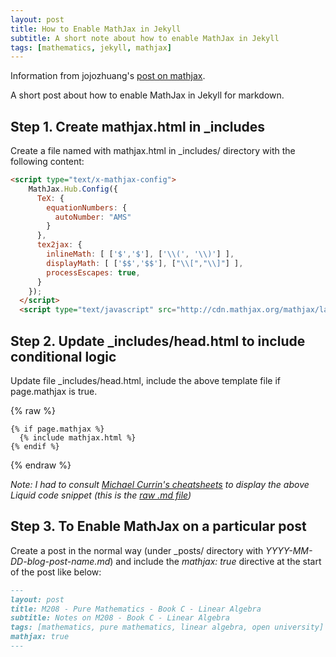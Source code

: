 ```yaml
---
layout: post
title: How to Enable MathJax in Jekyll
subtitle: A short note about how to enable MathJax in Jekyll
tags: [mathematics, jekyll, mathjax]
---
```


Information from jojozhuang's [post on mathjax](https://jojozhuang.github.io/tutorial/jekyll-math-symbols-with-mathjax/).

A short post about how to enable MathJax in Jekyll for markdown.

## Step 1. Create mathjax.html in _includes
Create a file named with mathjax.html in \_includes/ directory  with the following content:

```html
<script type="text/x-mathjax-config">
    MathJax.Hub.Config({
      TeX: {
        equationNumbers: {
          autoNumber: "AMS"
        }
      },
      tex2jax: {
        inlineMath: [ ['$','$'], ['\\(', '\\)'] ],
        displayMath: [ ['$$','$$'], ["\\[","\\]"] ],
        processEscapes: true,
      }
    });
  </script>
  <script type="text/javascript" src="http://cdn.mathjax.org/mathjax/latest/MathJax.js?config=TeX-AMS-MML_HTMLorMML"></script>
```

## Step 2. Update _includes/head.html to include conditional logic
Update file \_includes/head.html, include the above template file if page.mathjax is true.

{% raw %}
```liquid
{% if page.mathjax %}
  {% include mathjax.html %}
{% endif %}
```
{% endraw %}

_Note: I had to consult [Michael Currin's cheatsheets](https://michaelcurrin.github.io/dev-cheatsheets/cheatsheets/jekyll/code-blocks/liquid-code.html) to display the above Liquid code snippet (this is the [raw .md file](https://github.com/MichaelCurrin/dev-cheatsheets/blob/master/cheatsheets/jekyll/code-blocks/liquid-code.md?plain=1))_

## Step 3. To Enable MathJax on a particular post
Create a post in the normal way (under \_posts/ directory with _YYYY-MM-DD-blog-post-name.md_) and include the _mathjax: true_ directive at the start of the post like below:

~~~markdown
---
layout: post
title: M208 - Pure Mathematics - Book C - Linear Algebra
subtitle: Notes on M208 - Book C - Linear Algebra
tags: [mathematics, pure mathematics, linear algebra, open university]
mathjax: true
---
~~~
